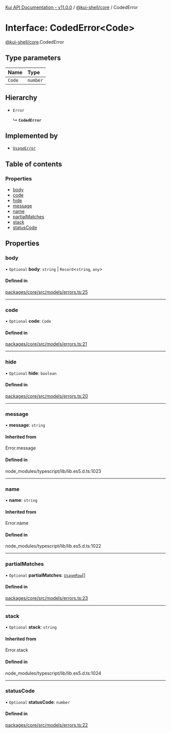 [Kui API Documentation - v11.0.0](../README.md) / [@kui-shell/core](../modules/kui_shell_core.md) / CodedError

# Interface: CodedError<Code\>

[@kui-shell/core](../modules/kui_shell_core.md).CodedError

## Type parameters

| Name   | Type     |
| :----- | :------- |
| `Code` | `number` |

## Hierarchy

- `Error`

  ↳ **`CodedError`**

## Implemented by

- [`UsageError`](../classes/kui_shell_core.UsageError.md)

## Table of contents

### Properties

- [body](kui_shell_core.CodedError.md#body)
- [code](kui_shell_core.CodedError.md#code)
- [hide](kui_shell_core.CodedError.md#hide)
- [message](kui_shell_core.CodedError.md#message)
- [name](kui_shell_core.CodedError.md#name)
- [partialMatches](kui_shell_core.CodedError.md#partialmatches)
- [stack](kui_shell_core.CodedError.md#stack)
- [statusCode](kui_shell_core.CodedError.md#statuscode)

## Properties

### body

• `Optional` **body**: `string` \| `Record`<`string`, `any`\>

#### Defined in

[packages/core/src/models/errors.ts:25](https://github.com/kubernetes-sigs/kui/blob/kui/packages/core/src/models/errors.ts#L25)

---

### code

• `Optional` **code**: `Code`

#### Defined in

[packages/core/src/models/errors.ts:21](https://github.com/kubernetes-sigs/kui/blob/kui/packages/core/src/models/errors.ts#L21)

---

### hide

• `Optional` **hide**: `boolean`

#### Defined in

[packages/core/src/models/errors.ts:20](https://github.com/kubernetes-sigs/kui/blob/kui/packages/core/src/models/errors.ts#L20)

---

### message

• **message**: `string`

#### Inherited from

Error.message

#### Defined in

node_modules/typescript/lib/lib.es5.d.ts:1023

---

### name

• **name**: `string`

#### Inherited from

Error.name

#### Defined in

node_modules/typescript/lib/lib.es5.d.ts:1022

---

### partialMatches

• `Optional` **partialMatches**: [`UsageRow`](kui_shell_core.UsageRow.md)[]

#### Defined in

[packages/core/src/models/errors.ts:23](https://github.com/kubernetes-sigs/kui/blob/kui/packages/core/src/models/errors.ts#L23)

---

### stack

• `Optional` **stack**: `string`

#### Inherited from

Error.stack

#### Defined in

node_modules/typescript/lib/lib.es5.d.ts:1024

---

### statusCode

• `Optional` **statusCode**: `number`

#### Defined in

[packages/core/src/models/errors.ts:22](https://github.com/kubernetes-sigs/kui/blob/kui/packages/core/src/models/errors.ts#L22)
